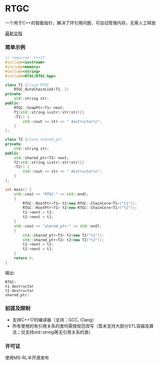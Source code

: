 # RTGC
一个用于C++的智能指针，解决了环引用问题，可自动管理内存，无需人工释放

[最新文档](http://github.com/RTGC/)

### 简单示例
```c++
// requires: C++17
#include<iostream>
#include<memory>
#include<string>
#include<RTGC/RTGC.hpp>

class T1 {//use RTGC
    RTGC_AutoChainLink(T1, 2)
private:
    std::string str;
public:
    RTGC::SnapPtr<T1> next;
    T1(std::string &&str):str(str){}
    ~T1() {
        std::cout << str << " destructor\n";
    }
};

class T2 {//use shared_ptr
private:
    std::string str;
public:
    std::shared_ptr<T2> next;
    T2(std::string &&str):str(str){}
    ~T2() {
        std::cout << str << " destructor\n";
    }
};

int main() {
    std::cout << "RTGC:" << std::endl;
    {
        RTGC::RootPtr<T1> t1(new RTGC::ChainCore<T1>("t1"));
        RTGC::RootPtr<T1> t2(new RTGC::ChainCore<T1>("t2"));
        t1->next = t2;
        t2->next = t1;
    }
    std::cout << "shared_ptr:" << std::endl;
    {
        std::shared_ptr<T2> t1(new T2("t1"));
        std::shared_ptr<T2> t2(new T2("t2"));
        t1->next = t2;
        t2->next = t1;
    }
    return 0;
}
```
输出:
```
RTGC:
t1 destructor
t2 destructor
shared_ptr:
```

### 前提及限制

* 支持C++17的编译器（支持：GCC, Clang）
* 所有使用的有引用关系的类均需按规范改写（暂未支持大部分STL容器及算法；仅支持std::string等无引用关系的类）

### 许可证

使用MS-RL半开源发布

